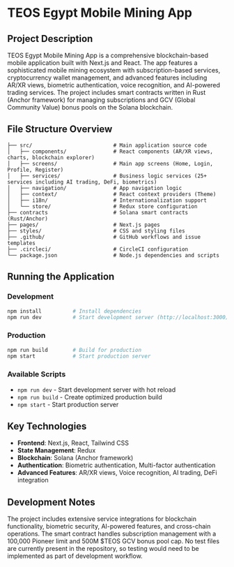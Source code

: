 # TEOS Egypt Mobile Mining App

## Project Description

TEOS Egypt Mobile Mining App is a comprehensive blockchain-based mobile application built with Next.js and React. The app features a sophisticated mobile mining ecosystem with subscription-based services, cryptocurrency wallet management, and advanced features including AR/XR views, biometric authentication, voice recognition, and AI-powered trading services. The project includes smart contracts written in Rust (Anchor framework) for managing subscriptions and GCV (Global Community Value) bonus pools on the Solana blockchain.

## File Structure Overview

```
├── src/                          # Main application source code
│   ├── components/               # React components (AR/XR views, charts, blockchain explorer)
│   ├── screens/                  # Main app screens (Home, Login, Profile, Register)
│   ├── services/                 # Business logic services (25+ services including AI trading, DeFi, biometrics)
│   ├── navigation/               # App navigation logic
│   ├── context/                  # React context providers (Theme)
│   ├── i18n/                     # Internationalization support
│   └── store/                    # Redux store configuration
├── contracts                     # Solana smart contracts (Rust/Anchor)
├── pages/                        # Next.js pages
├── styles/                       # CSS and styling files
├── .github/                      # GitHub workflows and issue templates
├── .circleci/                    # CircleCI configuration
└── package.json                  # Node.js dependencies and scripts
```

## Running the Application

### Development
```bash
npm install          # Install dependencies
npm run dev          # Start development server (http://localhost:3000)
```

### Production
```bash
npm run build        # Build for production
npm start            # Start production server
```

### Available Scripts
- `npm run dev` - Start development server with hot reload
- `npm run build` - Create optimized production build
- `npm start` - Start production server

## Key Technologies

- **Frontend**: Next.js, React, Tailwind CSS
- **State Management**: Redux
- **Blockchain**: Solana (Anchor framework)
- **Authentication**: Biometric authentication, Multi-factor authentication
- **Advanced Features**: AR/XR views, Voice recognition, AI trading, DeFi integration

## Development Notes

The project includes extensive service integrations for blockchain functionality, biometric security, AI-powered features, and cross-chain operations. The smart contract handles subscription management with a 100,000 Pioneer limit and 500M $TEOS GCV bonus pool cap. No test files are currently present in the repository, so testing would need to be implemented as part of development workflow.